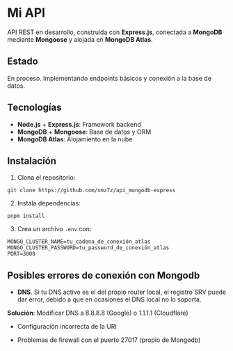 # Mi API

API REST en desarrollo, construida con **Express.js**, conectada a **MongoDB** mediante **Mongoose** y alojada en **MongoDB Atlas**.

## Estado
En proceso. Implementando endpoints básicos y conexión a la base de datos.

## Tecnologías
- **Node.js** + **Express.js**: Framework backend
- **MongoDB** + **Mongoose**: Base de datos y ORM
- **MongoDB Atlas**: Alojamiento en la nube

## Instalación
1. Clona el repositorio:
```
git clone https://github.com/smz7z/api_mongodb-express
```
2. Instala dependencias:
```
pnpm install
```
3. Crea un archivo `.env` con:
```
MONGO_CLUSTER_NAME=tu_cadena_de_conexión_atlas
MONGO_CLUSTER_PASSWORD=tu_password_de_conexión_atlas
PORT=3000
```

## Posibles errores de conexión con Mongodb

- **DNS**. Si tu DNS activo es el del propio router local, el registro SRV puede dar error, debido a que en ocasiones el DNS local no lo soporta.

**Solución**: Modificar DNS a 8.8.8.8 (Google) o 1.1.1.1 (Cloudflare)

- Configuración incorrecta de la URI

- Problemas de firewall con el puerto 27017 (propio de Mongodb)
